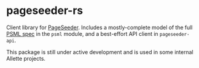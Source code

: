 # pageseeder-rs

Client library for [PageSeeder](https://pageseeder.com/).
Includes a mostly-complete model of the full [PSML spec](https://dev.pageseeder.com/psml/element_reference.html) in the `psml` module, and a best-effort API client in `pageseeder-api`.

This package is still under active development and is used in some internal Allette projects.
